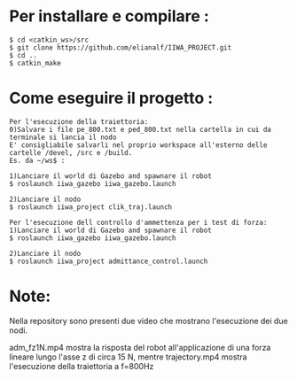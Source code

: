# Per installare e compilare :
```
$ cd <catkin_ws>/src
$ git clone https://github.com/elianalf/IIWA_PROJECT.git 
$ cd ..
$ catkin_make
```


# Come eseguire il progetto :
```
Per l'esecuzione della traiettoria:
0)Salvare i file pe_800.txt e ped_800.txt nella cartella in cui da terminale si lancia il nodo
E' consigliabile salvarli nel proprio workspace all'esterno delle cartelle /devel, /src e /build. 
Es. da ~/ws$ :

1)Lanciare il world di Gazebo and spawnare il robot
$ roslaunch iiwa_gazebo iiwa_gazebo.launch

2)Lanciare il nodo 
$ roslaunch iiwa_project clik_traj.launch 

Per l'esecuzione dell controllo d'ammettenza per i test di forza:
1)Lanciare il world di Gazebo and spawnare il robot
$ roslaunch iiwa_gazebo iiwa_gazebo.launch

2)Lanciare il nodo 
$ roslaunch iiwa_project admittance_control.launch 
```

# Note:
Nella repository sono presenti due video che mostrano l'esecuzione dei due nodi. 

adm_fz1N.mp4 mostra la risposta del robot all'applicazione di una forza lineare lungo l'asse z di circa 15 N, mentre trajectory.mp4 mostra l'esecuzione della traiettoria a f=800Hz
